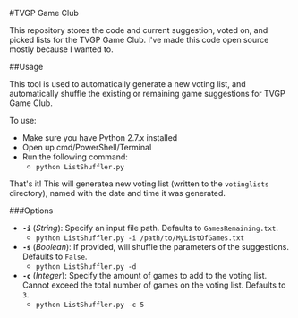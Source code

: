 #TVGP Game Club

This repository stores the code and current suggestion, voted on, and picked lists for the TVGP Game Club. I've made this code open source mostly because I wanted to.

##Usage

This tool is used to automatically generate a new voting list, and automatically shuffle the existing or remaining game suggestions for TVGP Game Club.

To use:

* Make sure you have Python 2.7.x installed
* Open up cmd/PowerShell/Terminal
* Run the following command:
	* `python ListShuffler.py`

That's it! This will generatea new voting list (written to the `votinglists` directory), named with the date and time it was generated.

###Options

* **`-i`** (*String*): Specify an input file path. Defaults to `GamesRemaining.txt`.
	* `python ListShuffler.py -i /path/to/MyListOfGames.txt`
* **`-s`** (*Boolean*): If provided, will shuffle the parameters of the suggestions. Defaults to `False`.
	* `python ListShuffler.py -d`
* **`-c`** (*Integer*):  Specify the amount of games to add to the voting list. Cannot exceed the total number of games on the voting list. Defaults to `3`.
	* `python ListShuffler.py -c 5`